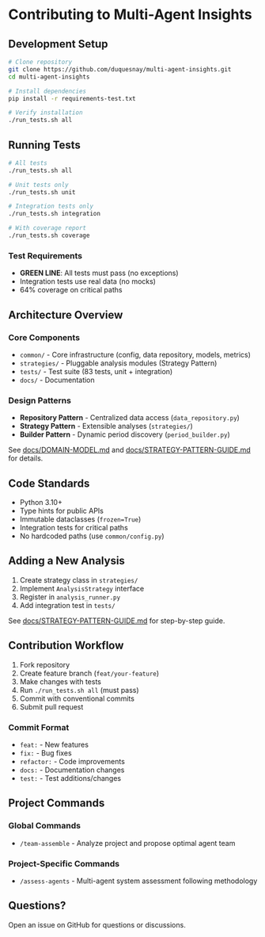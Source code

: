# Contributing to Multi-Agent Insights

## Development Setup

```bash
# Clone repository
git clone https://github.com/duquesnay/multi-agent-insights.git
cd multi-agent-insights

# Install dependencies
pip install -r requirements-test.txt

# Verify installation
./run_tests.sh all
```

## Running Tests

```bash
# All tests
./run_tests.sh all

# Unit tests only
./run_tests.sh unit

# Integration tests only
./run_tests.sh integration

# With coverage report
./run_tests.sh coverage
```

### Test Requirements

- **GREEN LINE**: All tests must pass (no exceptions)
- Integration tests use real data (no mocks)
- 64% coverage on critical paths

## Architecture Overview

### Core Components

- `common/` - Core infrastructure (config, data repository, models, metrics)
- `strategies/` - Pluggable analysis modules (Strategy Pattern)
- `tests/` - Test suite (83 tests, unit + integration)
- `docs/` - Documentation

### Design Patterns

- **Repository Pattern** - Centralized data access (`data_repository.py`)
- **Strategy Pattern** - Extensible analyses (`strategies/`)
- **Builder Pattern** - Dynamic period discovery (`period_builder.py`)

See [docs/DOMAIN-MODEL.md](docs/DOMAIN-MODEL.md) and [docs/STRATEGY-PATTERN-GUIDE.md](docs/STRATEGY-PATTERN-GUIDE.md) for details.

## Code Standards

- Python 3.10+
- Type hints for public APIs
- Immutable dataclasses (`frozen=True`)
- Integration tests for critical paths
- No hardcoded paths (use `common/config.py`)

## Adding a New Analysis

1. Create strategy class in `strategies/`
2. Implement `AnalysisStrategy` interface
3. Register in `analysis_runner.py`
4. Add integration test in `tests/`

See [docs/STRATEGY-PATTERN-GUIDE.md](docs/STRATEGY-PATTERN-GUIDE.md) for step-by-step guide.

## Contribution Workflow

1. Fork repository
2. Create feature branch (`feat/your-feature`)
3. Make changes with tests
4. Run `./run_tests.sh all` (must pass)
5. Commit with conventional commits
6. Submit pull request

### Commit Format

- `feat:` - New features
- `fix:` - Bug fixes
- `refactor:` - Code improvements
- `docs:` - Documentation changes
- `test:` - Test additions/changes

## Project Commands

### Global Commands

- `/team-assemble` - Analyze project and propose optimal agent team

### Project-Specific Commands

- `/assess-agents` - Multi-agent system assessment following methodology

## Questions?

Open an issue on GitHub for questions or discussions.

